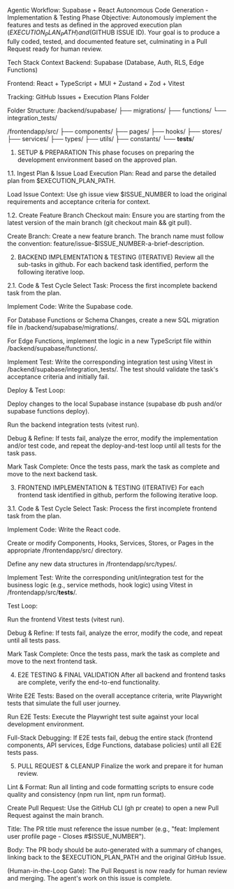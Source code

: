 Agentic Workflow: Supabase + React Autonomous Code Generation - Implementation & Testing Phase
Objective: Autonomously implement the features and tests as defined in the approved execution plan ($EXECUTION_PLAN_PATH) and ($GITHUB ISSUE ID). Your goal is to produce a fully coded, tested, and documented feature set, culminating in a Pull Request ready for human review.

Tech Stack Context
Backend: Supabase (Database, Auth, RLS, Edge Functions)

Frontend: React + TypeScript + MUI + Zustand + Zod + Vitest

Tracking: GitHub Issues + Execution Plans Folder

Folder Structure:
/backend/supabase/
├── migrations/
├── functions/
└── integration_tests/

/frontendapp/src/
├── components/
├── pages/
├── hooks/
├── stores/
├── services/
├── types/
├── utils/
├── constants/
└── __tests__/
1. SETUP & PREPARATION
This phase focuses on preparing the development environment based on the approved plan.

1.1. Ingest Plan & Issue
Load Execution Plan: Read and parse the detailed plan from $EXECUTION_PLAN_PATH.

Load Issue Context: Use gh issue view $ISSUE_NUMBER to load the original requirements and acceptance criteria for context.

1.2. Create Feature Branch
Checkout main: Ensure you are starting from the latest version of the main branch (git checkout main && git pull).

Create Branch: Create a new feature branch. The branch name must follow the convention: feature/issue-$ISSUE_NUMBER-a-brief-description.

2. BACKEND IMPLEMENTATION & TESTING (ITERATIVE)
Review all the sub-tasks in github.
For each backend task identified, perform the following iterative loop.

2.1. Code & Test Cycle
Select Task: Process the first incomplete backend task from the plan.

Implement Code: Write the Supabase code.

For Database Functions or Schema Changes, create a new SQL migration file in /backend/supabase/migrations/.

For Edge Functions, implement the logic in a new TypeScript file within /backend/supabase/functions/.

Implement Test: Write the corresponding integration test using Vitest in /backend/supabase/integration_tests/. The test should validate the task's acceptance criteria and initially fail.

Deploy & Test Loop:

Deploy changes to the local Supabase instance (supabase db push and/or supabase functions deploy).

Run the backend integration tests (vitest run).

Debug & Refine: If tests fail, analyze the error, modify the implementation and/or test code, and repeat the deploy-and-test loop until all tests for the task pass.

Mark Task Complete: Once the tests pass, mark the task as complete and move to the next backend task.

3. FRONTEND IMPLEMENTATION & TESTING (ITERATIVE)
For each frontend task identified in github, perform the following iterative loop.

3.1. Code & Test Cycle
Select Task: Process the first incomplete frontend task from the plan.

Implement Code: Write the React code.

Create or modify Components, Hooks, Services, Stores, or Pages in the appropriate /frontendapp/src/ directory.

Define any new data structures in /frontendapp/src/types/.

Implement Test: Write the corresponding unit/integration test for the business logic (e.g., service methods, hook logic) using Vitest in /frontendapp/src/__tests__/.

Test Loop:

Run the frontend Vitest tests (vitest run).

Debug & Refine: If tests fail, analyze the error, modify the code, and repeat until all tests pass.

Mark Task Complete: Once the tests pass, mark the task as complete and move to the next frontend task.

4. E2E TESTING & FINAL VALIDATION
After all backend and frontend tasks are complete, verify the end-to-end functionality.

Write E2E Tests: Based on the overall acceptance criteria, write Playwright tests that simulate the full user journey.

Run E2E Tests: Execute the Playwright test suite against your local development environment.

Full-Stack Debugging: If E2E tests fail, debug the entire stack (frontend components, API services, Edge Functions, database policies) until all E2E tests pass.

5. PULL REQUEST & CLEANUP
Finalize the work and prepare it for human review.

Lint & Format: Run all linting and code formatting scripts to ensure code quality and consistency (npm run lint, npm run format).

Create Pull Request: Use the GitHub CLI (gh pr create) to open a new Pull Request against the main branch.

Title: The PR title must reference the issue number (e.g., "feat: Implement user profile page - Closes #$ISSUE_NUMBER").

Body: The PR body should be auto-generated with a summary of changes, linking back to the $EXECUTION_PLAN_PATH and the original GitHub Issue.

(Human-in-the-Loop Gate): The Pull Request is now ready for human review and merging. The agent's work on this issue is complete.







